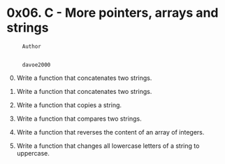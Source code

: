#                 0x06. C - More pointers, arrays and strings



		 Author


		 davoe2000


0.  Write a function that concatenates two strings.

1.  Write a function that concatenates two strings.

2.  Write a function that copies a string.

3.  Write a function that compares two strings.

4.  Write a function that reverses the content of an array of integers.

5.  Write a function that changes all lowercase letters of a string to uppercase.
